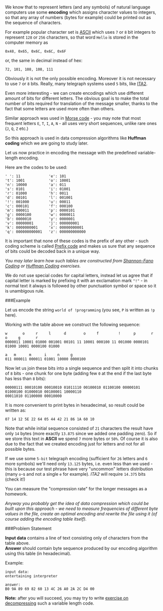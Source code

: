 We know that to represent letters (and any symbols) of natural language computers use some **encoding** which assigns
character values to integers, so that any array of  numbers (bytes for example) could be printed out as the sequence
of characters.

For example popular character set is [ASCII](http://en.wikipedia.org/wiki/ASCII) which uses `7` or `8` bit integers to
represent `128` or `256` characters, so that word `Hello` is stored in the computer memory as

    0x48, 0x65, 0x6C, 0x6C, 0x6F
	
or, the same in decimal instead of hex:
	
	72, 101, 108, 108, 111

Obviously it is not the only possible encoding. Moreover it is not necessary to use `7` or `8` bits. Really, many
telegraph systems used `5` bits, like [ITA2](http://en.wikipedia.org/wiki/Baudot_code#ITA2).

Even more interesting - we can create encodings which use different amount of bits for different letters. The obvious
goal is to make the total number of bits required for translation of the message smaller, thanks to the fact that
some letters are used more often than others.

Similar approach was used in [Morse code](http://en.wikipedia.org/wiki/Morse_code) - you may note that most frequent
letters `E`, `T`, `I`, `A`, `N` - all uses very short sequences, unlike rare ones (`J`, `Q`, `Z` etc.)

So this approach is used in data compression algorithms like **Huffman coding** which we are going to study later.

Let us now practice in encoding the message with the predefined variable-length encoding.

Here are the codes to be used:

	' ': 11				'e': 101
	't': 1001			'o': 10001
	'n': 10000			'a': 011
	's': 0101			'i': 01001
	'r': 01000			'h': 0011
	'd': 00101			'l': 001001
	'!': 001000			'u': 00011
	'c': 000101			'f': 000100
	'm': 000011			'p': 0000101
	'g': 0000100		'w': 0000011
	'b': 0000010		'y': 0000001
	'v': 00000001		'j': 000000001
	'k': 0000000001		'x': 00000000001
	'q': 000000000001	'z': 000000000000

It is important that none of these codes is the prefix of any other - such coding scheme is called
[Prefix code](http://en.wikipedia.org/wiki/Prefix_code) and makes us sure that any sequence of bits could be
decoded back in a unique way.

*You may later learn how such tables are constructed from [Shannon-Fano Coding](./shannon-fano-coding) or
[Huffman Coding](./huffman-coding) exercises.*

We do not use special codes for capital letters, instead let us agree that if capital letter is marked by
prefixing it with an exclamation mark `"!"` - in normal text it always is followed by other punctuation symbol or
space so it is unambigous rule.

###Example

Let us encode the string `world of !programming` (you see, `P` is written as `!p` here).

Working with the table above we construct the following sequence:

    w       o     r     l      d        o     f         !      p       r     o     g       r
	0000011 10001 01000 001001 00101 11 10001 000100 11 001000 0000101 01000 10001 0000100 01000
	
	a   m      m      i     n     g
	011 000011 000011 01001 10000 0000100

Now let us join these bits into a single sequence and then split it into chunks of `8` bits - one chunk for one byte
(adding few `0` at the end if the last byte has less than `8` bits):

    00000111 00010100 00010010 01011110 00100010 01100100 00000101 01000100 01000010 00100001 10000110
	00011010 01100000 00010000

It is more convenient to print bytes in hexadecimal, so result could be written as:

    07 14 12 5E 22 64 05 44 42 21 86 1A 60 10

Note that while initial sequence consisted of `21` characters the result have only `14` bytes (more exactly `13.875`
since we added one padding zero). So if we store this text in **ASCII** we spend `7` more bytes or `50%`.
Of course it is also due to the fact that we
created encoding just for letters and not for all possible bytes.

If we use some `5-bit` telegraph encoding (sufficient for `26` letters and `6` more symbols) we'll need only `13.125`
bytes, i.e. even less than we used - this is because our test phrase have very "uncommon" letters distribution (many
`o`-s and not a single `e` for example). *ITA2* will require `14.375` bits (check it!)

You can measure the "compression rate" for the longer messages as a homework.

*Anyway you probably get the idea of data compression which could be built upon this approach - we need to measure
frequencies of different byte values in the file, create an optimal encoding and rewrite the file using it (of course
adding the encoding table itself).*

###Problem Statement

**Input data** contains a line of text consisting only of characters from the table above.  
**Answer** should contain byte sequence produced by our encoding algorithm using this table (in hexadecimal).

Example:

    input data:
	entertaining interpreter
	
	answer:
	B0 9A 89 69 82 60 13 4C 26 A0 2A 2C D4 00

**Note:** after you will succeed, you may try to write [exercise on decompressing](./variable-length-code-unpack)
such a variable length code.